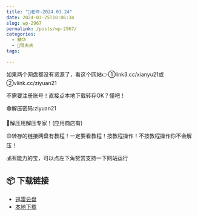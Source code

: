 ```yaml
---
title: "🌸老师-2024.03.24"
date: 2024-03-25T10:06:34
slug: wp-2967
permalink: /posts/wp-2967/
categories:
  - 精华
  - 🌸臂夫夫
tags:

---
```


如果两个网盘都没有资源了，看这个网站👉①link3.cc/xianyu21或②vlink.cc/ziyuan21

不需要注册账号！直接点本地下载转存OK？懂吧！

🟢解压密码:ziyuan21

🔵解压用解压专家！(应用商店有)

🟡转存的链接网盘有教程！一定要看教程！按教程操作！不按教程操作你不会解压！

💰🈶能力的宝，可以点左下角赞赏支持一下网站运行

## 📦 下载链接
- [迅雷云盘](https://blziyuan21.com/pay-download/2967?key=ddf02ef3f4&down_id=0)
- [本地下载](https://blziyuan21.com/pay-download/2967?key=ddf02ef3f4&down_id=1)

